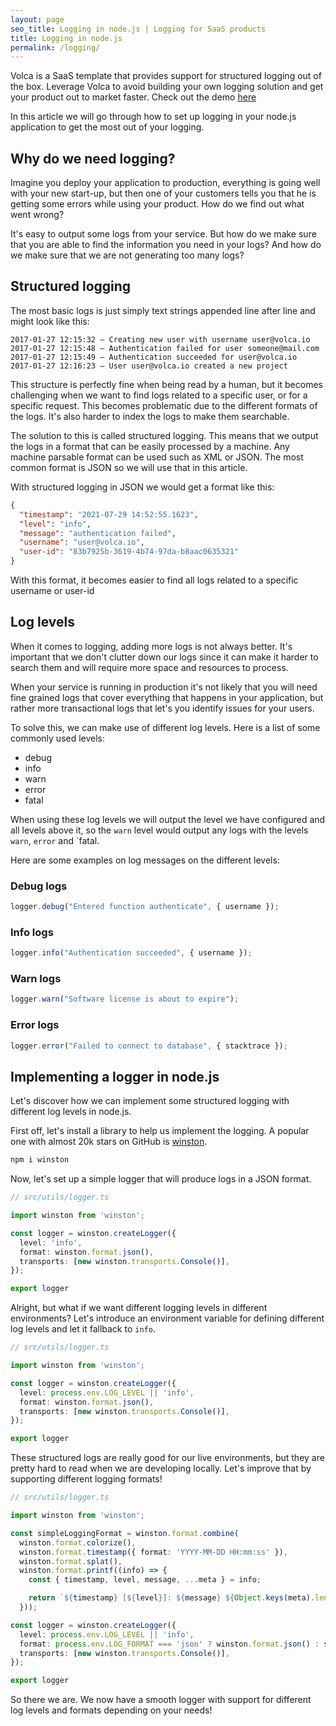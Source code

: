 ```yaml
---
layout: page
seo_title: Logging in node.js | Logging for SaaS products
title: Logging in node.js
permalink: /logging/
---
```


Volca is a SaaS template that provides support for structured logging out of the box. Leverage Volca to avoid building your own logging solution and get your product out to market faster. Check out the demo [here](https://app.demo.volca.io)

In this article we will go through how to set up logging in your node.js application to get the most out of your logging.

## Why do we need logging?

Imagine you deploy your application to production, everything is going well with your new start-up, but then one of your customers tells you that he is getting some errors while using your product. How do we find out what went wrong?

It's easy to output some logs from your service. But how do we make sure that you are able to find the information you need in your logs? And how do we make sure that we are not generating too many logs?

## Structured logging

The most basic logs is just simply text strings appended line after line and might look like this:

```
2017-01-27 12:15:32 – Creating new user with username user@volca.io
2017-01-27 12:15:48 – Authentication failed for user someone@mail.com
2017-01-27 12:15:49 – Authentication succeeded for user@volca.io
2017-01-27 12:16:23 – User user@volca.io created a new project
```

This structure is perfectly fine when being read by a human, but it becomes challenging when we want to find logs related to a specific user, or for a specific request. This becomes problematic due to the different formats of the logs. It's also harder to index the logs to make them searchable.

The solution to this is called structured logging. This means that we output the logs in a format that can be easily processed by a machine. Any machine parsable format can be used such as XML or JSON. The most common format is JSON so we will use that in this article.

With structured logging in JSON we would get a format like this:

```json
{
  "timestamp": "2021-07-29 14:52:55.1623",
  "level": "info",
  "message": "authentication failed",
  "username": "user@volca.io",
  "user-id": "83b7925b-3619-4b74-97da-b8aac0635321"
}
```

With this format, it becomes easier to find all logs related to a specific username or user-id

## Log levels

When it comes to logging, adding more logs is not always better. It's important that we don't clutter down our logs since it can make it harder to search them and will require more space and resources to process.

When your service is running in production it's not likely that you will need fine grained logs that cover everything that happens in your application, but rather more transactional logs that let's you identify issues for your users.

To solve this, we can make use of different log levels. Here is a list of some commonly used levels:

- debug
- info
- warn
- error
- fatal

When using these log levels we will output the level we have configured and all levels above it, so the `warn` level would output any logs with the levels `warn`, `error` and `fatal.

Here are some examples on log messages on the different levels:

### Debug logs

```ts
logger.debug("Entered function authenticate", { username });
```

### Info logs

```ts
logger.info("Authentication succeeded", { username });
```

### Warn logs

```ts
logger.warn("Software license is about to expire");
```

### Error logs

```ts
logger.error("Failed to connect to database", { stacktrace });
```

## Implementing a logger in node.js

Let's discover how we can implement some structured logging with different log levels in node.js.

First off, let's install a library to help us implement the logging. A popular one with almost 20k stars on GitHub is [winston](https://github.com/winstonjs/winston).

```sh
npm i winston
```

Now, let's set up a simple logger that will produce logs in a JSON format.

```ts
// src/utils/logger.ts

import winston from 'winston';

const logger = winston.createLogger({
  level: 'info',
  format: winston.format.json(),
  transports: [new winston.transports.Console()],
});

export logger
```

Alright, but what if we want different logging levels in different environments? Let's introduce an environment variable for defining different log levels and let it fallback to `info`.

```ts
// src/utils/logger.ts

import winston from 'winston';

const logger = winston.createLogger({
  level: process.env.LOG_LEVEL || 'info',
  format: winston.format.json(),
  transports: [new winston.transports.Console()],
});

export logger
```

These structured logs are really good for our live environments, but they are pretty hard to read when we are developing locally. Let's improve that by supporting different logging formats!

```ts
// src/utils/logger.ts

import winston from 'winston';

const simpleLoggingFormat = winston.format.combine(
  winston.format.colorize(),
  winston.format.timestamp({ format: 'YYYY-MM-DD HH:mm:ss' }),
  winston.format.splat(),
  winston.format.printf((info) => {
    const { timestamp, level, message, ...meta } = info;

    return `${timestamp} [${level}]: ${message} ${Object.keys(meta).length ? JSON.stringify(meta, null, 2) : ''}`;
  }));

const logger = winston.createLogger({
  level: process.env.LOG_LEVEL || 'info',
  format: process.env.LOG_FORMAT === 'json' ? winston.format.json() : simpleLoggingFormat,
  transports: [new winston.transports.Console()],
});

export logger
```

So there we are. We now have a smooth logger with support for different log levels and formats depending on your needs!
